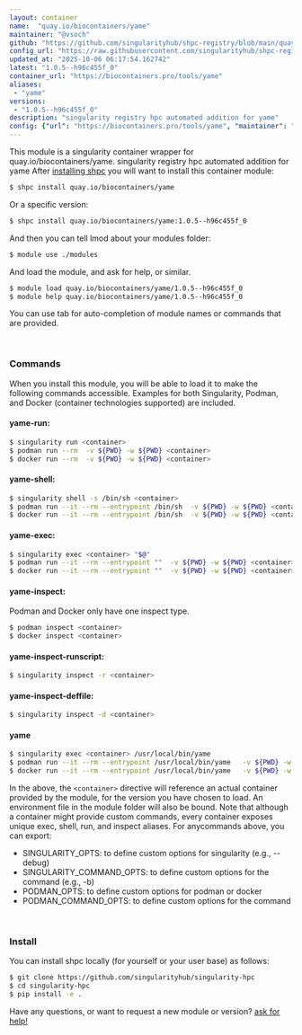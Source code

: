```yaml
---
layout: container
name:  "quay.io/biocontainers/yame"
maintainer: "@vsoch"
github: "https://github.com/singularityhub/shpc-registry/blob/main/quay.io/biocontainers/yame/container.yaml"
config_url: "https://raw.githubusercontent.com/singularityhub/shpc-registry/main/quay.io/biocontainers/yame/container.yaml"
updated_at: "2025-10-06 06:17:54.162742"
latest: "1.0.5--h96c455f_0"
container_url: "https://biocontainers.pro/tools/yame"
aliases:
 - "yame"
versions:
 - "1.0.5--h96c455f_0"
description: "singularity registry hpc automated addition for yame"
config: {"url": "https://biocontainers.pro/tools/yame", "maintainer": "@vsoch", "description": "singularity registry hpc automated addition for yame", "latest": {"1.0.5--h96c455f_0": "sha256:ec031252221a2a8b223010270a3373bbca239c6b904c20bb05030a81806c41f4"}, "tags": {"1.0.5--h96c455f_0": "sha256:ec031252221a2a8b223010270a3373bbca239c6b904c20bb05030a81806c41f4"}, "docker": "quay.io/biocontainers/yame", "aliases": {"yame": "/usr/local/bin/yame"}}
---
```


This module is a singularity container wrapper for quay.io/biocontainers/yame.
singularity registry hpc automated addition for yame
After [installing shpc](#install) you will want to install this container module:


```bash
$ shpc install quay.io/biocontainers/yame
```

Or a specific version:

```bash
$ shpc install quay.io/biocontainers/yame:1.0.5--h96c455f_0
```

And then you can tell lmod about your modules folder:

```bash
$ module use ./modules
```

And load the module, and ask for help, or similar.

```bash
$ module load quay.io/biocontainers/yame/1.0.5--h96c455f_0
$ module help quay.io/biocontainers/yame/1.0.5--h96c455f_0
```

You can use tab for auto-completion of module names or commands that are provided.

<br>

### Commands

When you install this module, you will be able to load it to make the following commands accessible.
Examples for both Singularity, Podman, and Docker (container technologies supported) are included.

#### yame-run:

```bash
$ singularity run <container>
$ podman run --rm  -v ${PWD} -w ${PWD} <container>
$ docker run --rm  -v ${PWD} -w ${PWD} <container>
```

#### yame-shell:

```bash
$ singularity shell -s /bin/sh <container>
$ podman run --it --rm --entrypoint /bin/sh  -v ${PWD} -w ${PWD} <container>
$ docker run --it --rm --entrypoint /bin/sh  -v ${PWD} -w ${PWD} <container>
```

#### yame-exec:

```bash
$ singularity exec <container> "$@"
$ podman run --it --rm --entrypoint ""  -v ${PWD} -w ${PWD} <container> "$@"
$ docker run --it --rm --entrypoint ""  -v ${PWD} -w ${PWD} <container> "$@"
```

#### yame-inspect:

Podman and Docker only have one inspect type.

```bash
$ podman inspect <container>
$ docker inspect <container>
```

#### yame-inspect-runscript:

```bash
$ singularity inspect -r <container>
```

#### yame-inspect-deffile:

```bash
$ singularity inspect -d <container>
```


#### yame

```bash
$ singularity exec <container> /usr/local/bin/yame
$ podman run --it --rm --entrypoint /usr/local/bin/yame   -v ${PWD} -w ${PWD} <container> -c " $@"
$ docker run --it --rm --entrypoint /usr/local/bin/yame   -v ${PWD} -w ${PWD} <container> -c " $@"
```



In the above, the `<container>` directive will reference an actual container provided
by the module, for the version you have chosen to load. An environment file in the
module folder will also be bound. Note that although a container
might provide custom commands, every container exposes unique exec, shell, run, and
inspect aliases. For anycommands above, you can export:

 - SINGULARITY_OPTS: to define custom options for singularity (e.g., --debug)
 - SINGULARITY_COMMAND_OPTS: to define custom options for the command (e.g., -b)
 - PODMAN_OPTS: to define custom options for podman or docker
 - PODMAN_COMMAND_OPTS: to define custom options for the command

<br>

### Install

You can install shpc locally (for yourself or your user base) as follows:

```bash
$ git clone https://github.com/singularityhub/singularity-hpc
$ cd singularity-hpc
$ pip install -e .
```

Have any questions, or want to request a new module or version? [ask for help!](https://github.com/singularityhub/singularity-hpc/issues)